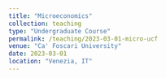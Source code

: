```yaml
---
title: "Microeconomics"
collection: teaching
type: "Undergraduate Course"
permalink: /teaching/2023-03-01-micro-ucf
venue: "Ca' Foscari University"
date: 2023-03-01
location: "Venezia, IT"
---
```

